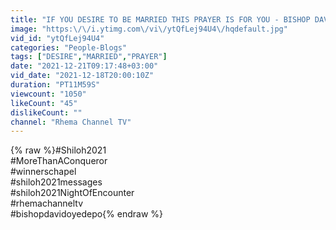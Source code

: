 ```yaml
---
title: "IF YOU DESIRE TO BE MARRIED THIS PRAYER IS FOR YOU - BISHOP DAVID OYEDEPO"
image: "https:\/\/i.ytimg.com\/vi\/ytQfLej94U4\/hqdefault.jpg"
vid_id: "ytQfLej94U4"
categories: "People-Blogs"
tags: ["DESIRE","MARRIED","PRAYER"]
date: "2021-12-21T09:17:48+03:00"
vid_date: "2021-12-18T20:00:10Z"
duration: "PT11M59S"
viewcount: "1050"
likeCount: "45"
dislikeCount: ""
channel: "Rhema Channel TV"
---
```

{% raw %}#Shiloh2021<br />#MoreThanAConqueror<br />#winnerschapel<br />#shiloh2021messages<br />#shiloh2021NightOfEncounter<br />#rhemachanneltv<br />#bishopdavidoyedepo{% endraw %}
